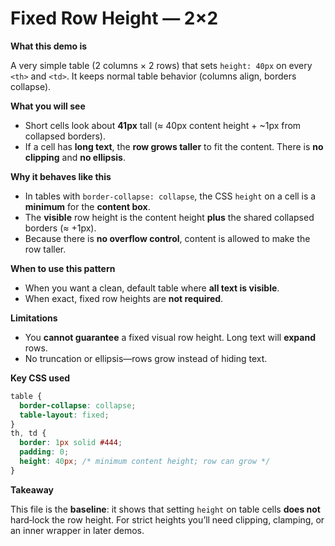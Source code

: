# Fixed Row Height — 2×2

**What this demo is**

A very simple table (2 columns × 2 rows) that sets `height: 40px` on every `<th>` and `<td>`. It keeps normal table behavior (columns align, borders collapse).

**What you will see**

* Short cells look about **41px** tall (≈ 40px content height + \~1px from collapsed borders).
* If a cell has **long text**, the **row grows taller** to fit the content. There is **no clipping** and **no ellipsis**.

**Why it behaves like this**

* In tables with `border-collapse: collapse`, the CSS `height` on a cell is a **minimum** for the **content box**.
* The **visible** row height is the content height **plus** the shared collapsed borders (≈ +1px).
* Because there is **no overflow control**, content is allowed to make the row taller.

**When to use this pattern**

* When you want a clean, default table where **all text is visible**.
* When exact, fixed row heights are **not required**.

**Limitations**

* You **cannot guarantee** a fixed visual row height. Long text will **expand** rows.
* No truncation or ellipsis—rows grow instead of hiding text.

**Key CSS used**

```css
table {
  border-collapse: collapse;
  table-layout: fixed;
}
th, td {
  border: 1px solid #444;
  padding: 0;
  height: 40px; /* minimum content height; row can grow */
}
```

**Takeaway**

This file is the **baseline**: it shows that setting `height` on table cells **does not** hard‑lock the row height. For strict heights you’ll need clipping, clamping, or an inner wrapper in later demos.
